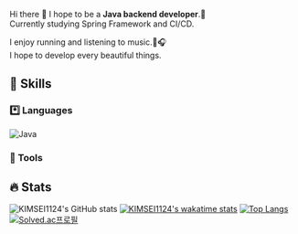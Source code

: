 Hi there 👋 I hope to be a **Java backend developer**.🚀<br>
Currently studying Spring Framework and CI/CD.

I enjoy running and listening to music.🏃🎧<br>
I hope to develop every beautiful things.

## 💪 Skills

### *️⃣ Languages
![Java](https://img.shields.io/badge/-java-orange)
### 🔧 Tools


## 🔥 Stats
![KIMSEI1124's GitHub stats](https://github-readme-stats.vercel.app/api?username=KIMSEI1124&show_icons=true)
[![KIMSEI1124's wakatime stats](https://github-readme-stats.vercel.app/api/wakatime?username=KIMSEI1124)](https://github.com/anuraghazra/github-readme-stats)
[![Top Langs](https://github-readme-stats.vercel.app/api/top-langs/?username=KIMSEI1124&layout=compact)](https://github.com/anuraghazra/github-readme-stats)
[![Solved.ac프로필](http://mazassumnida.wtf/api/generate_badge?boj=bbomi1973)](https://solved.ac/bbomi1973)

<!--
**KIMSEI1124/KIMSEI1124** is a ✨ _special_ ✨ repository because its `README.md` (this file) appears on your GitHub profile.

Here are some ideas to get you started:

- 🔭 I’m currently working on ...
- 🌱 I’m currently learning ...
- 👯 I’m looking to collaborate on ...
- 🤔 I’m looking for help with ...
- 💬 Ask me about ...
- 📫 How to reach me: ...
- 😄 Pronouns: ...
- ⚡ Fun fact: ...
-->
